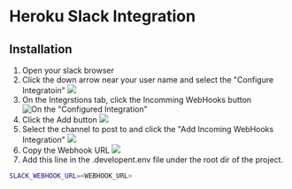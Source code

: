 # Heroku Slack Integration

## Installation
1. Open your slack browser
2. Click the down arrow near your user name and select the "Configure Integratoin"
![](https://dl.dropboxusercontent.com/u/1228036/images/76313e208c6f95af38b1aaf39447ace9.jpg)
3. On the Integrstions tab, click the Incomming WebHooks button
![On the "Configured Integration"](https://dl.dropboxusercontent.com/u/1228036/images/df5fc054dffcf1613c3a5aa2849571c2.jpg)
4. Click the Add button
![](https://dl.dropboxusercontent.com/u/1228036/images/57640a1b96883c4a44b189995c45c946.jpg)
5. Select the channel to post to and click the "Add Incoming WebHooks Integration"
![](https://dl.dropboxusercontent.com/u/1228036/images/ee4d2f02b09806285a4dfeb8da512e0a.jpg)
6. Copy the Webhook URL
![](https://dl.dropboxusercontent.com/u/1228036/images/aa2f391e6b20f3cfd778dd0d4a2a1f94.jpg)
7. Add this line in the .developent.env file under the root dir of the project.
```bash
SLACK_WEBHOOK_URL=<WEBHOOK_URL>
```
